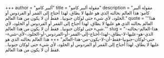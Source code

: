 +++
author = "ألبير كامو"
title = "مقولة ألبير كامو"
description = "مقولة ألبير كامو: هذا العالم بحالته الذي هو عليها لا يطاق، لهذا أحتاج إلى القمر أو الفردوس أو الخلود، لأي شيء حتى لوكان جنونيا.. فقط أن لا يكون من هذا العالم."
quote = '''هذا العالم بحالته الذي هو عليها لا يطاق، لهذا أحتاج إلى القمر أو الفردوس أو الخلود، لأي شيء حتى لوكان جنونيا.. فقط أن لا يكون من هذا العالم.'''
slug = "هذا-العالم-بحالته-الذي-هو-عليها-لا-يطاق،-لهذا-أحتاج-إلى-القمر-أو-الفردوس-أو-الخلود،-لأي-شيء-حتى-لوكان-جنونيا-فقط-أن-لا-يكون-من-هذا-العالم"
+++
هذا العالم بحالته الذي هو عليها لا يطاق، لهذا أحتاج إلى القمر أو الفردوس أو الخلود، لأي شيء حتى لوكان جنونيا.. فقط أن لا يكون من هذا العالم.
